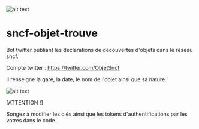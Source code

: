 
![alt text](https://github.com/barthelemy-lebel/sncf-objet-trouve/blob/main/logo.jpg)
# sncf-objet-trouve

Bot twitter publiant les déclarations de decouvertes d'objets dans le réseau sncf.

Compte twitter : https://twitter.com/ObjetSncf

Il renseigne la gare, la date, le nom de l'objet ainsi que sa nature.



![alt text](https://github.com/barthelemy-lebel/sncf-objet-trouve/blob/main/tweet.png)



[ATTENTION !]

Songez à modifier les clés ainsi que les tokens d'authentifications par les votres dans le code.

